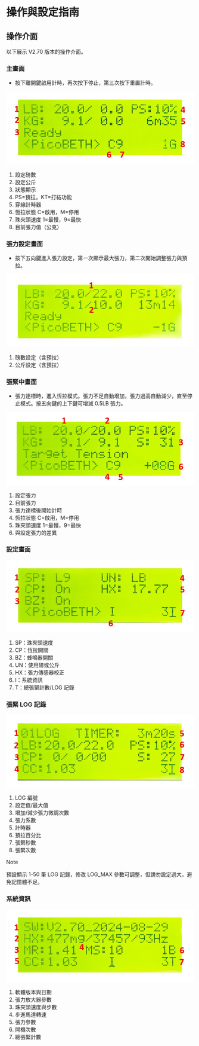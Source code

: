 # 操作與設定指南

## 操作介面

以下展示 V2.70 版本的操作介面。

### 主畫面

- 按下離開鍵啟用計時，再次按下停止，第三次按下重置計時。

![img_main](img_main.jpg)

1. 設定磅數  
2. 設定公斤  
3. 狀態顯示  
4. PS=預拉，KT=打結功能  
5. 穿線計時器  
6. 恆拉狀態 C=啟用，M=停用  
7. 珠夾頭速度 1=最慢，9=最快  
8. 目前張力值（公克）  

### 張力設定畫面

- 按下五向鍵進入張力設定，第一次顯示最大張力，第二次開始調整張力與預拉。

![img_lbset](img_lbset.jpg)

1. 磅數設定（含預拉）  
2. 公斤設定（含預拉）  

### 張緊中畫面

- 張力達標時，進入恆拉模式。張力不足自動增加，張力過高自動減少，直至停止模式。按五向鍵的上下鍵可增減 0.5LB 張力。

![img_tensioning](img_tensioning.jpg)

1. 設定張力  
2. 目前張力  
3. 張力達標後開始計時  
4. 恆拉狀態 C=啟用，M=停用  
5. 珠夾頭速度 1=最慢，9=最快  
6. 與設定張力的差異  

### 設定畫面

![img_setting](img_setting.jpg)

1. SP：珠夾頭速度  
2. CP：恆拉開關  
3. BZ：蜂鳴器開關  
4. UN：使用磅或公斤  
5. HX：張力傳感器校正  
6. I：系統資訊  
7. T：總張緊計數/LOG 記錄  

### 張緊 LOG 記錄

![img_tslog](img_tslog.jpg)

1. LOG 編號  
2. 設定值/最大值  
3. 增加/減少張力微調次數  
4. 張力系數  
5. 計時器  
6. 預拉百分比  
7. 張緊秒數  
8. 張緊次數  

> [!NOTE] 
> 預設顯示 1-50 筆 LOG 記錄，修改 LOG_MAX 參數可調整，但請勿設定過大，避免記憶體不足。

### 系統資訊

![img_sysinfo](img_sysinfo.jpg)

1. 軟體版本與日期  
2. 張力放大器參數  
3. 珠夾頭速度與步數  
4. 步進馬達轉速  
5. 張力參數  
6. 開機次數  
7. 總張緊計數  
